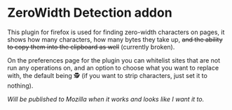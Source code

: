 # ZeroWidth Detection addon
This plugin for firefox is used for finding zero-width characters on pages, it shows how many characters, how many bytes they take up, ~~and the ability to copy them into the clipboard as well~~ (currently broken).

On the preferences page for the plugin you can whitelist sites that are not run any operations on, and an option to choose what you want to replace with, the default being 🕵 (if you want to strip characters, just set it to nothing).

*Will be published to Mozilla when it works and looks like I want it to.*